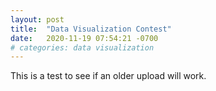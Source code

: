 ```yaml
---
layout: post
title:  "Data Visualization Contest"
date:   2020-11-19 07:54:21 -0700
# categories: data visualization
---
```

This is a test to see if an older upload will work.